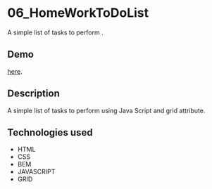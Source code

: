 # 06_HomeWorkToDoList
A simple list of tasks to perform .

## Demo
 [here](https://gmsandrzej.github.io/06_HomeWorkToDoList/).

## Description
A simple list of tasks to perform using Java Script and  grid attribute.

## Technologies used
- HTML
- CSS
- BEM
- JAVASCRIPT
- GRID